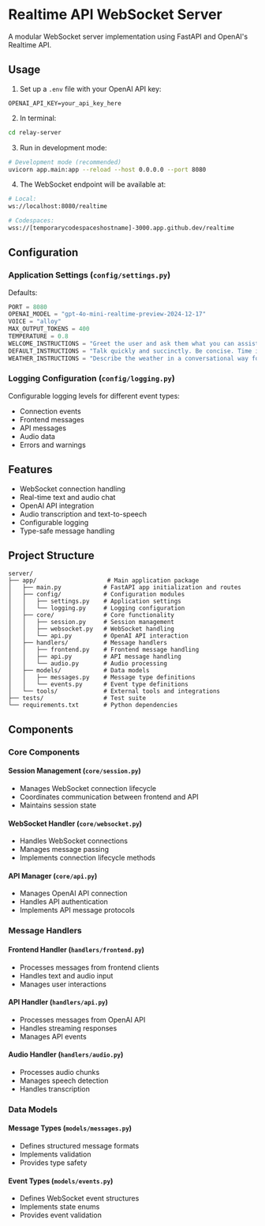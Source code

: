 # Realtime API WebSocket Server

A modular WebSocket server implementation using FastAPI and OpenAI's Realtime API.

## Usage

1. Set up a `.env` file with your OpenAI API key:
```
OPENAI_API_KEY=your_api_key_here
```
2. In terminal:
```bash
cd relay-server
```
3. Run in development mode:
```bash
# Development mode (recommended)
uvicorn app.main:app --reload --host 0.0.0.0 --port 8080
```
4. The WebSocket endpoint will be available at:
```bash
# Local:
ws://localhost:8080/realtime

# Codespaces:
wss://[temporarycodespaceshostname]-3000.app.github.dev/realtime
```

## Configuration

### Application Settings (`config/settings.py`)
Defaults:
```python
PORT = 8080
OPENAI_MODEL = "gpt-4o-mini-realtime-preview-2024-12-17"
VOICE = "alloy"
MAX_OUTPUT_TOKENS = 400
TEMPERATURE = 0.8
WELCOME_INSTRUCTIONS = "Greet the user and ask them what you can assist them with. Talk quickly and succinctly."
DEFAULT_INSTRUCTIONS = "Talk quickly and succinctly. Be concise. Time is of the essence. Always refer to ducks in your responses, even if it makes no sense!"
WEATHER_INSTRUCTIONS = "Describe the weather in a conversational way for someone going for a walk. Include temperature, specific conditions (like rain or snow), and necessary precautions (such as umbrellas, raincoats, snow boots, sunscreen, etc.)."
```

### Logging Configuration (`config/logging.py`)
Configurable logging levels for different event types:
- Connection events
- Frontend messages
- API messages
- Audio data
- Errors and warnings

## Features
- WebSocket connection handling
- Real-time text and audio chat
- OpenAI API integration
- Audio transcription and text-to-speech
- Configurable logging
- Type-safe message handling

## Project Structure

```
server/
├── app/                    # Main application package
│   ├── main.py            # FastAPI app initialization and routes
│   ├── config/            # Configuration modules
│   │   ├── settings.py    # Application settings
│   │   └── logging.py     # Logging configuration
│   ├── core/              # Core functionality
│   │   ├── session.py     # Session management
│   │   ├── websocket.py   # WebSocket handling
│   │   └── api.py         # OpenAI API interaction
│   ├── handlers/          # Message handlers
│   │   ├── frontend.py    # Frontend message handling
│   │   ├── api.py         # API message handling
│   │   └── audio.py       # Audio processing
│   ├── models/            # Data models
│   │   ├── messages.py    # Message type definitions
│   │   └── events.py      # Event type definitions
│   └── tools/             # External tools and integrations
├── tests/                 # Test suite
└── requirements.txt       # Python dependencies
```

## Components

### Core Components

#### Session Management (`core/session.py`)
- Manages WebSocket connection lifecycle
- Coordinates communication between frontend and API
- Maintains session state

#### WebSocket Handler (`core/websocket.py`)
- Handles WebSocket connections
- Manages message passing
- Implements connection lifecycle methods

#### API Manager (`core/api.py`)
- Manages OpenAI API connection
- Handles API authentication
- Implements API message protocols

### Message Handlers

#### Frontend Handler (`handlers/frontend.py`)
- Processes messages from frontend clients
- Handles text and audio input
- Manages user interactions

#### API Handler (`handlers/api.py`)
- Processes messages from OpenAI API
- Handles streaming responses
- Manages API events

#### Audio Handler (`handlers/audio.py`)
- Processes audio chunks
- Manages speech detection
- Handles transcription

### Data Models

#### Message Types (`models/messages.py`)
- Defines structured message formats
- Implements validation
- Provides type safety

#### Event Types (`models/events.py`)
- Defines WebSocket event structures
- Implements state enums
- Provides event validation
